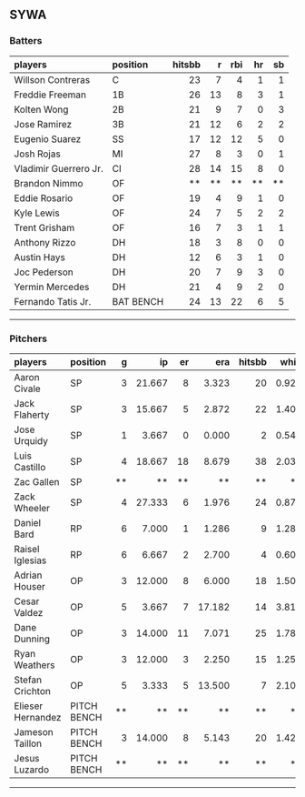## SYWA

### Batters

 
|players               |position  | hitsbb|  r| rbi| hr| sb| 
|:---------------------|:---------|------:|--:|---:|--:|--:| 
|Willson Contreras     |C         |     23|  7|   4|  1|  1| 
|Freddie Freeman       |1B        |     26| 13|   8|  3|  1| 
|Kolten Wong           |2B        |     21|  9|   7|  0|  3| 
|Jose Ramirez          |3B        |     21| 12|   6|  2|  2| 
|Eugenio Suarez        |SS        |     17| 12|  12|  5|  0| 
|Josh Rojas            |MI        |     27|  8|   3|  0|  1| 
|Vladimir Guerrero Jr. |CI        |     28| 14|  15|  8|  0| 
|Brandon Nimmo         |OF        |     **| **|  **| **| **| 
|Eddie Rosario         |OF        |     19|  4|   9|  1|  0| 
|Kyle Lewis            |OF        |     24|  7|   5|  2|  2| 
|Trent Grisham         |OF        |     16|  7|   3|  1|  1| 
|Anthony Rizzo         |DH        |     18|  3|   8|  0|  0| 
|Austin Hays           |DH        |     12|  6|   3|  1|  0| 
|Joc Pederson          |DH        |     20|  7|   9|  3|  0| 
|Yermin Mercedes       |DH        |     21|  4|   9|  2|  0| 
|Fernando Tatis Jr.    |BAT BENCH |     24| 13|  22|  6|  5| 


* * *

### Pitchers

 
|players           |position    |  g|     ip| er|    era| hitsbb|  whip| so|  w| sv| 
|:-----------------|:-----------|--:|------:|--:|------:|------:|-----:|--:|--:|--:| 
|Aaron Civale      |SP          |  3| 21.667|  8|  3.323|     20| 0.923| 20|  2|  0| 
|Jack Flaherty     |SP          |  3| 15.667|  5|  2.872|     22| 1.404| 16|  2|  0| 
|Jose Urquidy      |SP          |  1|  3.667|  0|  0.000|      2| 0.545|  4|  0|  0| 
|Luis Castillo     |SP          |  4| 18.667| 18|  8.679|     38| 2.036| 22|  0|  0| 
|Zac Gallen        |SP          | **|     **| **|     **|     **|    **| **| **| **| 
|Zack Wheeler      |SP          |  4| 27.333|  6|  1.976|     24| 0.878| 43|  1|  0| 
|Daniel Bard       |RP          |  6|  7.000|  1|  1.286|      9| 1.286| 10|  1|  2| 
|Raisel Iglesias   |RP          |  6|  6.667|  2|  2.700|      4| 0.600| 11|  2|  2| 
|Adrian Houser     |OP          |  3| 12.000|  8|  6.000|     18| 1.500| 11|  0|  0| 
|Cesar Valdez      |OP          |  5|  3.667|  7| 17.182|     14| 3.818|  4|  0|  0| 
|Dane Dunning      |OP          |  3| 14.000| 11|  7.071|     25| 1.786| 13|  0|  0| 
|Ryan Weathers     |OP          |  3| 12.000|  3|  2.250|     15| 1.250|  7|  0|  0| 
|Stefan Crichton   |OP          |  5|  3.333|  5| 13.500|      7| 2.100|  1|  0|  0| 
|Elieser Hernandez |PITCH BENCH | **|     **| **|     **|     **|    **| **| **| **| 
|Jameson Taillon   |PITCH BENCH |  3| 14.000|  8|  5.143|     20| 1.429| 16|  0|  0| 
|Jesus Luzardo     |PITCH BENCH | **|     **| **|     **|     **|    **| **| **| **| 


* * *



